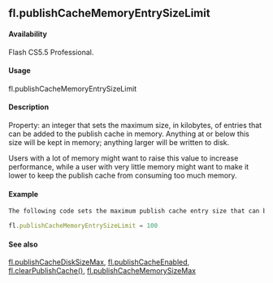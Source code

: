 ## fl.publishCacheMemoryEntrySizeLimit

#### Availability

Flash CS5.5 Professional.

#### Usage

fl.publishCacheMemoryEntrySizeLimit

#### Description

Property: an integer that sets the maximum size, in kilobytes, of entries that can be added to the publish cache in memory. Anything at or below this size will be kept in memory; anything larger will be written to disk.

Users with a lot of memory might want to raise this value to increase performance, while a user with very little memory might want to make it lower to keep the publish cache from consuming too much memory.

#### Example

```javascript
The following code sets the maximum publish cache entry size that can be stored in memory to 100 kilobytes:

fl.publishCacheMemoryEntrySizeLimit = 100

```
#### See also

[fl.publishCacheDiskSizeMax](../flash_object_(fl)/fl50.md),  [fl.publishCacheEnabled](../flash_object_(fl)/fl51.md),  [fl.clearPublishCache()](../flash_object_(fl)/fl5.md),  [fl.publishCacheMemorySizeMax](../flash_object_(fl)/fl53.md)

<span id="fl.publishCacheMemorySizeMax" class="anchor"></span>
